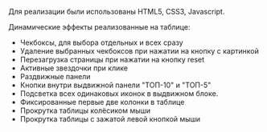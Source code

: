 Для реализации были использованы HTML5, CSS3, Javascript.

Динамические эффекты реализованные на таблице: 

- Чекбоксы, для выбора отдельных и всех сразу
- Удаление выбранных чекбоксов при нажатии на кнопку с картинкой 
- Перезагрузка страницы при нажатии на кнопку reset 
- Активные звездочки при клике 
- Раздвижные панели
- Кнопки внутри выдвижной панели "ТОП-10" и "ТОП-5"
- Подсветка всех одинаковых иконок в выдвижном блоке.
- Фиксированные первые две колонки в таблице
- Прокрутка таблицы колёсиком мыши 
- Прокрутка таблицы с зажатой левой кнопкой мыши
